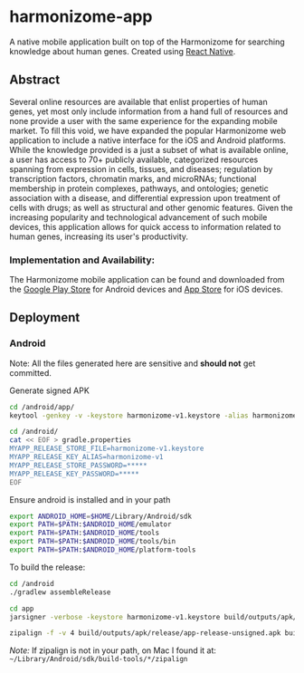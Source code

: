 # harmonizome-app
A native mobile application built on top of the Harmonizome for searching knowledge about human genes. Created using [React Native](https://facebook.github.io/react-native/).

## Abstract
Several online resources are available that enlist properties of human genes, yet most only include information from a hand full of resources and none provide a user with the same experience for the expanding mobile market. To fill this void, we have expanded the popular Harmonizome web application to include a native interface for the iOS and Android platforms. While the knowledge provided is a just a subset of what is available online, a user has access to 70+ publicly available, categorized resources spanning from expression in cells, tissues, and diseases; regulation by transcription factors, chromatin marks, and microRNAs; functional membership in protein complexes, pathways, and ontologies; genetic association with a disease, and differential expression upon treatment of cells with drugs; as well as structural and other genomic features. Given the increasing popularity and technological advancement of such mobile devices, this application allows for quick access to information related to human genes, increasing its user's productivity.
### Implementation and Availability:
The Harmonizome mobile application can be found and downloaded from the [Google Play Store](https://play.google.com/store/apps/details?id=com.maayanlab.harmonizome) for Android devices and [App Store](http://appstore.com/harmonizome) for iOS devices.

## Deployment
### Android
Note: All the files generated here are sensitive and **should not** get committed.

Generate signed APK
```bash
cd /android/app/
keytool -genkey -v -keystore harmonizome-v1.keystore -alias harmonizome-v1 -keyalg RSA -keysize 2048 -validity 10000
```

```bash
cd /android/
cat << EOF > gradle.properties
MYAPP_RELEASE_STORE_FILE=harmonizome-v1.keystore
MYAPP_RELEASE_KEY_ALIAS=harmonizome-v1
MYAPP_RELEASE_STORE_PASSWORD=*****
MYAPP_RELEASE_KEY_PASSWORD=*****
EOF
```

Ensure android is installed and in your path
```bash
export ANDROID_HOME=$HOME/Library/Android/sdk
export PATH=$PATH:$ANDROID_HOME/emulator
export PATH=$PATH:$ANDROID_HOME/tools
export PATH=$PATH:$ANDROID_HOME/tools/bin
export PATH=$PATH:$ANDROID_HOME/platform-tools
```

To build the release:
```bash
cd /android
./gradlew assembleRelease

cd app
jarsigner -verbose -keystore harmonizome-v1.keystore build/outputs/apk/release/app-release-unsigned.apk harmonizome-v1

zipalign -f -v 4 build/outputs/apk/release/app-release-unsigned.apk build/outputs/apk/release/app-release.apk
```

*Note:* If zipalign is not in your path, on Mac I found it at: `~/Library/Android/sdk/build-tools/*/zipalign`
